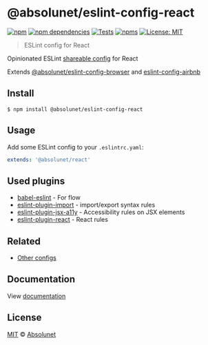 # @absolunet/eslint-config-react

[![npm][npm-badge]][npm-url]
[![npm dependencies][dependencies-badge]][dependencies-url]
[![Tests][tests-badge]][tests-url]
[![npms][npms-badge]][npms-url]
[![License: MIT][license-badge]][license-url]


> ESLint config for React

Opinionated ESLint [shareable config](https://eslint.org/docs/developer-guide/shareable-configs.html) for React

Extends [@absolunet/eslint-config-browser](https://github.com/absolunet/eslint-config) and [eslint-config-airbnb](https://github.com/airbnb/javascript)


## Install

```
$ npm install @absolunet/eslint-config-react
```


## Usage

Add some ESLint config to your `.eslintrc.yaml`:

```yaml
extends: '@absolunet/react'
```


## Used plugins

- [babel-eslint](https://github.com/babel/babel-eslint) - For flow
- [eslint-plugin-import](https://github.com/benmosher/eslint-plugin-import) - import/export syntax rules
- [eslint-plugin-jsx-a11y](https://github.com/evcohen/eslint-plugin-jsx-a11y) - Accessibility rules on JSX elements
- [eslint-plugin-react](https://github.com/yannickcr/eslint-plugin-react) - React rules


## Related

- [Other configs](https://github.com/absolunet/eslint-config)


## Documentation

View [documentation](https://documentation.absolunet.com/eslint-config/react)


## License
[MIT](LICENSE) © [Absolunet](https://absolunet.com)




[npm-badge]:          https://img.shields.io/npm/v/@absolunet/eslint-config-react?style=flat-square
[dependencies-badge]: https://img.shields.io/david/absolunet/eslint-config?path=packages/react&style=flat-square
[tests-badge]:        https://img.shields.io/github/workflow/status/absolunet/eslint-config/tests/production?label=tests&style=flat-square
[npms-badge]:         https://badges.npms.io/%40absolunet%2Feslint-config-react.svg?style=flat-square
[license-badge]:      https://img.shields.io/badge/license-MIT-green?style=flat-square

[npm-url]:          https://www.npmjs.com/package/@absolunet/eslint-config-react
[dependencies-url]: https://david-dm.org/absolunet/eslint-config?path=packages/react
[tests-url]:        https://github.com/absolunet/eslint-config/actions?query=workflow%3Atests+branch%3Aproduction
[npms-url]:         https://npms.io/search?q=%40absolunet%2Feslint-config-react
[license-url]:      https://opensource.org/licenses/MIT
